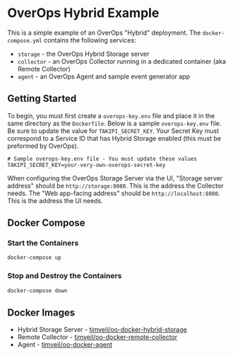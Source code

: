 # OverOps Hybrid Example
This is a simple example of an OverOps "Hybrid" deployment.  The `docker-compose.yml` contains the following services:
* `storage` - the OverOps Hybrid Storage server
* `collector` - an OverOps Collector running in a dedicated container (aka Remote Collector)
* `agent` - an OverOps Agent and sample event generator app

## Getting Started
To begin, you must first create a `overops-key.env` file and place it in the same directory as the `Dockerfile`.  Below is a sample `overops-key.env` file.  Be sure to update the value for `TAKIPI_SECRET_KEY`.  Your Secret Key must correspond to a Service ID that has Hybrid Storage enabled (this must be preformed by OverOps).

```properties
# Sample overops-key.env file - You must update these values
TAKIPI_SECRET_KEY=your-very-own-overops-secret-key
```

When configuring the OverOps Storage Server via the UI, "Storage server address" should be `http://storage:8080`.  This is the address the Collector needs.  The "Web app-facing address" should be `http://localhost:8080`.  This is the address the UI needs.

## Docker Compose

### Start the Containers
```bash
docker-compose up
```

### Stop and Destroy the Containers
```bash
docker-compose down
```
## Docker Images
* Hybrid Storage Server - [timveil/oo-docker-hybrid-storage](https://hub.docker.com/r/timveil/oo-docker-hybrid-storage/)
* Remote Collector - [timveil/oo-docker-remote-collector](https://hub.docker.com/r/timveil/oo-docker-remote-collector/)
* Agent - [timveil/oo-docker-agent](https://hub.docker.com/r/timveil/oo-docker-agent/)